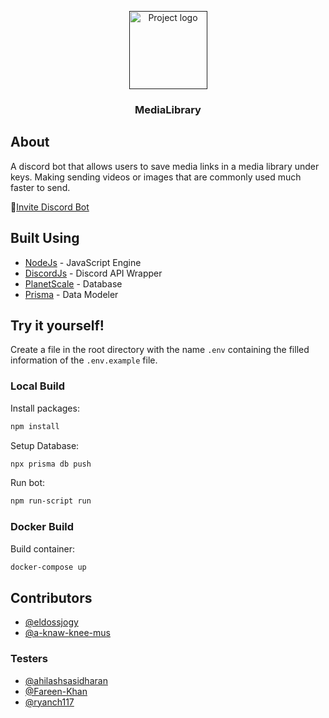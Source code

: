 <p align="center">
  <a href="" rel="noopener">
<img width=125 src="./img/logo.png" alt="Project logo"></a>
</p>

<h3 align="center">MediaLibrary</h3>
 
## About 
A discord bot that allows users to save media links in a media library under keys. Making sending videos or images that are commonly used much faster to send.

🔗[Invite Discord Bot](https://discord.com/api/oauth2/authorize?client_id=910350971299848192&permissions=431644735552&scope=bot%20applications.commands)

##  Built Using 

- [NodeJs](https://nodejs.org/) - JavaScript Engine 
- [DiscordJs](https://discord.js.org/) - Discord API Wrapper
- [PlanetScale](https://planetscale.com/) - Database
- [Prisma](https://www.prisma.io/) - Data Modeler

 
## Try it yourself!
 Create a file in the root directory with the name `.env` containing the filled information of the `.env.example` file.

### Local Build
Install packages:
```bash
npm install
```

Setup Database:
```bash
npx prisma db push
```

Run bot:
```bash
npm run-script run
```

### Docker Build
Build container:
```bash
docker-compose up
```

##  Contributors
-   [@eldossjogy](https://github.com/eldossjogy)
-   [@a-knaw-knee-mus](https://github.com/a-knaw-knee-mus)

### Testers
-   [@ahilashsasidharan](https://github.com/ahilashsasidharan)
-   [@Fareen-Khan](https://github.com/Fareen-Khan)
-   [@ryanch117](https://github.com/ryanch117)